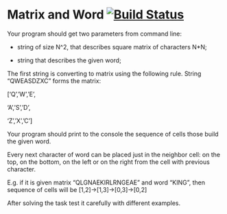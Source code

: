 # Matrix and Word [![Build Status](https://travis-ci.org/vztot/jv-matrix-and-word.svg?branch=master)](https://travis-ci.org/vztot/jv-matrix-and-word)

Your program should get two parameters from command line:

* string of size N^2, that describes square matrix of characters N*N;

* string that describes the given word;

The first string is converting to matrix using the following rule. String “QWEASDZXC” forms the matrix:

[‘Q’,’W’,’E’,

‘A’,’S’,’D’,

‘Z’,’X’,’C’]

Your program should print to the console the sequence of cells those build the given word.

Every next character of word can be placed just in the neighbor cell: on the top, on the bottom, on the left or on the right from the cell with previous character.

E.g. if it is given matrix “QLGNAEKIRLRNGEAE” and word “KING”, then sequence of cells will be [1,2]->[1,3]->[0,3]->[0,2]

After solving the task test it carefully with different examples.
